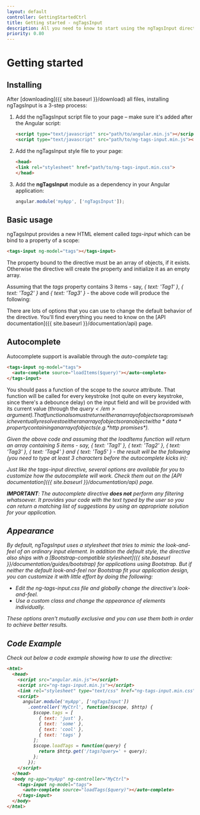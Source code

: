 ```yaml
---
layout: default
controller: GettingStartedCtrl
title: Getting started - ngTagsInput
description: All you need to know to start using the ngTagsInput directive
priority: 0.80
---
```

# Getting started

## Installing

After [downloading]({{ site.baseurl }}/download) all files, installing ngTagsInput is a 3-step process:

1. Add the ngTagsInput script file to your page &ndash; make sure it's added after the Angular script:

    ```html
    <script type="text/javascript" src="path/to/angular.min.js"></script>
    <script type="text/javascript" src="path/to/ng-tags-input.min.js"></script>
    ```

2. Add the ngTagsInput style file to your page:

    ```html
    <head>
    <link rel="stylesheet" href="path/to/ng-tags-input.min.css">    
    </head>
    ``` 
    
3. Add the **ngTagsInput** module as a dependency in your Angular application:

    ```javascript
    angular.module('myApp', ['ngTagsInput']);
    ```

## Basic usage

ngTagsInput provides a new HTML element called *tags-input* which can be bind to a property of a scope:

```html
<tags-input ng-model="tags"></tags-input>
```

The property bound to the directive must be an array of objects, if it exists. Otherwise the directive will create the 
property and initialize it as an empty array.

Assuming that the <em>tags</em> property contains 3 items - say, *{ text: 'Tag1' }*, *{ text: 'Tag2' }* and 
*{ text: 'Tag3' }* - the above code will produce the following:

<tags-input ng-model="tags"></tags-input>

There are lots of options that you can use to change the default behavior of the directive. You'll find everything you 
need to know on the [API documentation]({{ site.baseurl }}/documentation/api) page.

## Autocomplete

Autocomplete support is available through the *auto-complete* tag:
 
```html
<tags-input ng-model="tags">
  <auto-complete source="loadItems($query)"></auto-complete>
</tags-input>
```

You should pass a function of the scope to the <em>source</em> attribute. That function will be called for every
keystroke (not quite on every keystroke, since there's a debounce delay) on the input field and will be provided with
its current value (through the <em>$query</em> argument). That function also must return either an array of objects or a
promise which eventually resolves to either an array of objects or an object with a *data* property containing an array
of objects (e.g. *$http promises*).
  
Given the above code and assuming that the *loadItems* function will return an array containing 5 items - say,
*{ text: 'Tag1' }*, *{ text: 'Tag2' }*, *{ text: 'Tag3' }*, *{ text: 'Tag4' }* and *{ text: 'Tag5' }* - the result will
be the following (you need to type at least 3 characters before the autocomplete kicks in):

<tags-input ng-model="tags">
  <auto-complete source="loadItems($query)"></auto-complete>
</tags-input>

Just like the *tags-input* directive, several options are available for you to customize how the autocomplete will work.
Check them out on the [API documentation]({{ site.baseurl }}/documentation/api) page.

**IMPORTANT**: The *autocomplete* directive **does not** perform any filtering whatsoever. It provides your code with the
text typed by the user so you can return a matching list of suggestions by using an appropriate solution for your application.

## Appearance

By default, ngTagsInput uses a stylesheet that tries to mimic the look-and-feel of an ordinary input element. In 
addition the default style, the directive also ships with a [Bootstrap-compatible stylesheet]({{ site.baseurl }}/documentation/guides/bootstrap)
for applications using Bootstrap. But if neither the default look-and-feel nor Bootstrap fit your application design, you can customize it with
little effort by doing the following:

- Edit the ng-tags-input.css file and globally change the directive's look-and-feel.
- Use a custom class and change the appearance of elements individually.

These options aren't mutually exclusive and you can use them both in order to achieve better results.

## Code Example

Check out below a code example showing how to use the directive:

```html
<html>
  <head>
    <script src="angular.min.js"></script>
    <script src="ng-tags-input.min.js"></script>
    <link rel="stylesheet" type="text/css" href="ng-tags-input.min.css">
    <script>
      angular.module('myApp', ['ngTagsInput'])
        .controller('MyCtrl', function($scope, $http) {
          $scope.tags = [
            { text: 'just' },
            { text: 'some' },
            { text: 'cool' },
            { text: 'tags' }
          ];
          $scope.loadTags = function(query) {
            return $http.get('/tags?query=' + query);
          };
        });
    </script>
  </head>
  <body ng-app="myApp" ng-controller="MyCtrl">
    <tags-input ng-model="tags">
      <auto-complete source="loadTags($query)"></auto-complete>
    </tags-input>
  </body>
</html>
```
